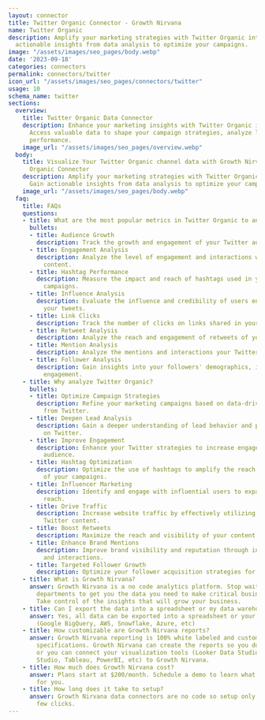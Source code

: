 ```yaml
---
layout: connector
title: Twitter Organic Connector - Growth Nirvana
name: Twitter Organic
description: Amplify your marketing strategies with Twitter Organic integration. Gain
  actionable insights from data analysis to optimize your campaigns.
image: "/assets/images/seo_pages/body.webp"
date: '2023-09-18'
categories: connectors
permalink: connectors/twitter
icon_url: "/assets/images/seo_pages/connectors/twitter"
usage: 10
schema_name: twitter
sections:
  overview:
    title: Twitter Organic Data Connector
    description: Enhance your marketing insights with Twitter Organic integration.
      Access valuable data to shape your campaign strategies, analyze leads, and improve
      performance.
    image_url: "/assets/images/seo_pages/overview.webp"
  body:
    title: Visualize Your Twitter Organic channel data with Growth Nirvana's Twitter
      Organic Connector
    description: Amplify your marketing strategies with Twitter Organic integration.
      Gain actionable insights from data analysis to optimize your campaigns.
    image_url: "/assets/images/seo_pages/body.webp"
  faq:
    title: FAQs
    questions:
    - title: What are the most popular metrics in Twitter Organic to analyze?
      bullets:
      - title: Audience Growth
        description: Track the growth and engagement of your Twitter audience.
      - title: Engagement Analysis
        description: Analyze the level of engagement and interactions with your Twitter
          content.
      - title: Hashtag Performance
        description: Measure the impact and reach of hashtags used in your Twitter
          campaigns.
      - title: Influence Analysis
        description: Evaluate the influence and credibility of users engaging with
          your tweets.
      - title: Link Clicks
        description: Track the number of clicks on links shared in your tweets.
      - title: Retweet Analysis
        description: Analyze the reach and engagement of retweets of your content.
      - title: Mention Analysis
        description: Analyze the mentions and interactions your Twitter account receives.
      - title: Follower Analysis
        description: Gain insights into your followers' demographics, interests, and
          engagement.
    - title: Why analyze Twitter Organic?
      bullets:
      - title: Optimize Campaign Strategies
        description: Refine your marketing campaigns based on data-driven insights
          from Twitter.
      - title: Deepen Lead Analysis
        description: Gain a deeper understanding of lead behavior and preferences
          on Twitter.
      - title: Improve Engagement
        description: Enhance your Twitter strategies to increase engagement with your
          audience.
      - title: Hashtag Optimization
        description: Optimize the use of hashtags to amplify the reach and impact
          of your campaigns.
      - title: Influencer Marketing
        description: Identify and engage with influential users to expand your brand's
          reach.
      - title: Drive Traffic
        description: Increase website traffic by effectively utilizing links in your
          Twitter content.
      - title: Boost Retweets
        description: Maximize the reach and visibility of your content through retweets.
      - title: Enhance Brand Mentions
        description: Improve brand visibility and reputation through increased mentions
          and interactions.
      - title: Targeted Follower Growth
        description: Optimize your follower acquisition strategies for targeted growth.
    - title: What is Growth Nirvana?
      answer: Growth Nirvana is a no code analytics platform. Stop waiting for other
        departments to get you the data you need to make critical business decisions.
        Take control of the insights that will grow your business.
    - title: Can I export the data into a spreadsheet or my data warehouse?
      answer: Yes, all data can be exported into a spreadsheet or your data warehouse
        (Google BigQuery, AWS, Snowflake, Azure, etc)
    - title: How customizable are Growth Nirvana reports?
      answer: Growth Nirvana reporting is 100% white labeled and customized to your
        specifications. Growth Nirvana can create the reports so you don’t have to
        or you can connect your visualization tools (Looker Data Studio/Google Data
        Studio, Tableau, PowerBI, etc) to Growth Nirvana.
    - title: How much does Growth Nirvana cost?
      answer: Plans start at $200/month. Schedule a demo to learn what plan is best
        for you.
    - title: How long does it take to setup?
      answer: Growth Nirvana data connectors are no code so setup only requires a
        few clicks.
---
```


